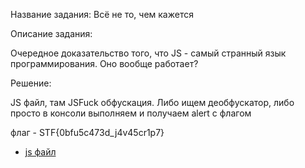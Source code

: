 Название задания: Всё не то, чем кажется


Описание задания:

Очередное доказательство того, что JS - самый странный язык программирования. Оно вообще работает?

Решение:

JS файл, там JSFuck обфускация. Либо ищем деобфускатор, либо просто в консоли выполняем и получаем alert с флагом

флаг - STF{0bfu5c473d_j4v45cr1p7}
- [js файл](./what_a_heeeeeeeeel.js)

